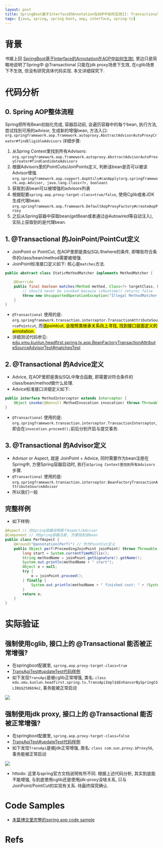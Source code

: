```yaml
---
layout: post
title: SpringBoot基于Interface的Annotation在AOP中如何生效II: Transactional 实现原理研究 
tags: [java, spring, spring-boot, aop, interface, spring-tx]
---
```


# 背景
书接上回 [SpringBoot基于Interface的Annotation在AOP中如何生效I](https://davyjones2010.github.io/2022-06-03-spring-annotation-on-interface/),
里边只是简略地说明了Spring中 @Transactional 只能在jdk proxy场景下生效, 在cglib场景下不生效, 但没有研究具体代码实现.
本文详细探究下.

# 代码分析
## 0. Spring AOP整体流程
Spring把所有Bean初始化完成, 容器启动前, 会遍历容器中的每个bean, 执行方法, 尝试找到可用的advisor, 生成新的增强bean, 方法入口: `org.springframework.aop.framework.autoproxy.AbstractAdvisorAutoProxyCreator#findEligibleAdvisors`
详细步骤: 
1. 从Spring Context里找到所有Advisors: `org.springframework.aop.framework.autoproxy.AbstractAdvisorAutoProxyCreator#findCandidateAdvisors`
2. 根据Advisors里的PointCuts/JoinPoints定义, 判断该bean是否可以被该Advisor增强. `org.springframework.aop.support.AopUtils#canApply(org.springframework.aop.Advisor, java.lang.Class<?>, boolean)`
3. 获取到该bean可以被增强的advisors列表
4. 根据配置`spring.aop.proxy-target-class=true/false`, 使用Cglib或者JDK生成代理bean. `org.springframework.aop.framework.DefaultAopProxyFactory#createAopProxy`
5. 之后从Spring容器中获取bean(getBean或者通过@Autowired等自动注入), 实际上获取到的是代理bean.


## 1. @Transactional 的JoinPoint/PointCut定义

- JoinPoint or PointCut, 在AOP里即是类似SQL中where的条件, 即哪些符合条件的class/bean/method需要被增强.
- JoinPoint标准接口定义如下: 核心是`matches`方法.

```java
public abstract class StaticMethodMatcher implements MethodMatcher {

	@Override
	public final boolean matches(Method method, Class<?> targetClass, Object... args) {
		// should never be invoked because isRuntime() returns false
		throw new UnsupportedOperationException("Illegal MethodMatcher usage");
	}
}
```

- `@Transactional` 使用的是: `org.springframework.transaction.interceptor.TransactionAttributeSourcePointcut`, 而<mark>该pointcut, 会按照类继承关系向上寻找, 找到接口层面定义的annotation.</mark> 
- 详细测试代码参见: [edu.xmu.kunlun.headfirst.spring.tx.aop.BeanFactoryTransactionAttributeSourceAdvisorTest#matchesTest](https://github.com/DavyJones2010/head-first-spring/blob/feature/20220603_annotation_on_interface/src/test/java/edu/xmu/kunlun/headfirst/spring/tx/aop/BeanFactoryTransactionAttributeSourceAdvisorTest.java) 

## 2. @Transactional 的Advice定义

- Advice, 在AOP里即是类似SQL中聚合函数, 即需要对符合条件的class/bean/method做什么处理.
- Advice标准接口详细定义如下: 

```java
public interface MethodInterceptor extends Interceptor {
	Object invoke(@Nonnull MethodInvocation invocation) throws Throwable;
}
```

- `@Transactional` 使用的是: `org.springframework.transaction.interceptor.TransactionInterceptor`, 即会在`invocation.proceed();`前后分别开启与提交事务.

## 3. @Transactional 的Advisor定义

- Advisor or Aspect, 就是 JoinPoint + Advice, 同时需要作为bean注册在Spring中, 方便Spring容器启动时, 执行`从Spring Context里找到所有Advisors`步骤.
- `@Transactional` 使用的是: `org.springframework.transaction.interceptor.BeanFactoryTransactionAttributeSourceAdvisor`
- 所以我们一般

## 完整样例

- 如下样例: 

```java
@Aspect // 向Spring容器说明是个Aspect/Advisor
@Component // 向Spring容器注册, 方便找到该bean
public class PerfAspect {
    @Around("@annotation(Perf)") // 作为PointCut定义
    public Object perf(ProceedingJoinPoint joinPoint) throws Throwable { //方法体作为Advice
        long start = System.currentTimeMillis();
        String methodName = joinPoint.getSignature().getName();
        System.out.println(methodName + " start");
        Object o = null;
        try {
            o = joinPoint.proceed();
        } finally {
            System.out.println(methodName + " finished cost: " + (System.currentTimeMillis() - start));
        }
        return o;
    }
}
```

# 实际验证

## 强制使用cglib, 接口上的 @Transactional 能否被正常增强?

- 在springboot配置里, `spring.aop.proxy-target-class=true`
- [TransApiTest#updateTest代码样例](https://github.com/DavyJones2010/head-first-spring/blob/feature/20220603_annotation_on_interface/src/test/java/edu/xmu/kunlun/headfirst/spring/tx/TransApiTest.java)
- 如下发现`TransApi`是被cglib正常增强, 类名: `class edu.xmu.kunlun.headfirst.spring.tx.TransApiImpl$$EnhancerBySpringCGLIB$$2586b9e2`, 事务能被正常启动

![](https://davywalker-bucket.oss-cn-shanghai.aliyuncs.com/img/202206062333446.png)



## 强制使用jdk proxy, 接口上的 @Transactional 能否被正常增强?

- 在springboot配置里, `spring.aop.proxy-target-class=false`
- [TransApiTest#updateTest代码样例](https://github.com/DavyJones2010/head-first-spring/blob/feature/20220603_annotation_on_interface/src/test/java/edu/xmu/kunlun/headfirst/spring/tx/TransApiTest.java)
- 如下发现`TransApi`是被jdk正常增强, 类名: `class com.sun.proxy.$Proxy56`, 事务能被正常启动

![](https://davywalker-bucket.oss-cn-shanghai.aliyuncs.com/img/202206062335278.png)

- httodo: 这里与spring官方文档说明有所不同. 根据上述代码分析, 其实到底能不能增强, 与到底使用cglib还是使用jdk-proxy没啥关系, 只与JoinPoint/PointCut的实现有关系. 待最终探究确认.

# Code Samples
- [本篇博文里完整的spring aop code sample](https://github.com/DavyJones2010/head-first-spring/tree/feature/20220603_annotation_on_interface)

# Refs
